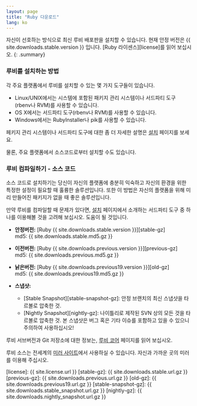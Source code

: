 ```yaml
---
layout: page
title: "Ruby 다운로드"
lang: ko
---
```


자신이 선호하는 방식으로 최신 루비 배포판을 설치할 수 있습니다.
현재 안정 버전은 {{ site.downloads.stable.version }} 입니다.
[Ruby 라이센스][license]를 읽어 보십시오.
{: .summary}

### 루비를 설치하는 방법

각 주요 플랫폼에서 루비를 설치할 수 있는 몇 가지 도구들이 있습니다.

* Linux/UNIX에서는 시스템에 포함된 패키지 관리 시스템이나 서드파티 도구(rbenv나 RVM)를 사용할 수 있습니다.
* OS X에서는 서드파티 도구(rbenv나 RVM)를 사용할 수 있습니다.
* Windows에서는 RubyInstaller나 pik를 사용할 수 있습니다.

페키지 관리 시스템이나 서드파티 도구에 대한 좀 더 자세한 설명은 [설치](/ko/installation/) 페이지를 보세요.

물론, 주요 플랫폼에서 소스코드로부터 설치할 수도 있습니다.

### 루비 컴파일하기 - 소스 코드

소스 코드로 설치하기는 당신이 자신의 플랫폼에 충분히 익숙하고 자신의 환경을 위한 특정한 설정이 필요할 때 훌륭한 솔루션입니다.
또한 이 방법은 자신의 플랫폼을 위해 미리 만들어진 패키지가 없을 때 좋은 솔루션입니다.

만약 루비를 컴파일할 때 문제가 있다면, [설치](/ko/installation/) 페이지에서 소개하는
서드파티 도구 중 하나를 이용해볼 것을 고려해 보십시오. 도움이 될 것입니다.

* **안정버전:** [Ruby {{ site.downloads.stable.version }}][stable-gz]<br>
  md5: {{ site.downloads.stable.md5.gz }}

* **이전버전:** [Ruby {{ site.downloads.previous.version }}][previous-gz]<br>
  md5: {{ site.downloads.previous.md5.gz }}

* **낡은버전:** [Ruby {{ site.downloads.previous19.version }}][old-gz]<br>
  md5: {{ site.downloads.previous19.md5.gz }}

* **스냅샷:**
  * [Stable Snapshot][stable-snapshot-gz]:
    안정 브랜치의 최신 스냅샷을 타르볼로 압축한 것.
  * [Nightly Snapshot][nightly-gz]:
    나이틀리로 제작된 SVN 상의 모든 것을 타르볼로 압축한 것.
    본 스냅샷은 버그 혹은 기타 이슈를 포함하고 있을 수 있으니 주의하여 사용하십시오!

루비 서브버전과 Git 저장소에 대한 정보는, [루비 코어](/ko/community/ruby-core/) 페이지를 읽어 보십시오.

루비 소스는 전세계의 [미러 사이트](/en/downloads/mirrors/)에서 사용하실 수 있습니다.
자신과 가까운 곳의 미러를 이용해 주십시오.



[license]: {{ site.license.url }}
[stable-gz]:   {{ site.downloads.stable.url.gz }}
[previous-gz]: {{ site.downloads.previous.url.gz }}
[old-gz]:      {{ site.downloads.previous19.url.gz }}
[stable-snapshot-gz]: {{ site.downloads.stable_snapshot.url.gz }}
[nightly-gz]: {{ site.downloads.nightly_snapshot.url.gz }}
